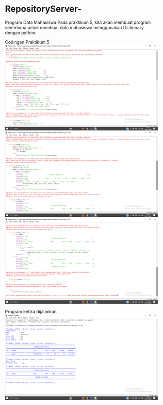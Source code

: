 # RepositoryServer-
Program Data Mahasiswa
Pada praktikum 5, kita akan membuat program sederhana untuk membuat data mahasiswa menggunakan Dictionary dengan python.

Codingan Praktikum 5
![alt text](https://github.com/wigifrisdyanto/RepositoryServer-/blob/main/Screenshot%20(44).png?raw=true)
![alt text](https://github.com/wigifrisdyanto/RepositoryServer-/blob/main/Screenshot%20(45).png?raw=true)
![alt text](https://github.com/wigifrisdyanto/RepositoryServer-/blob/main/Screenshot%20(46).png?raw=true)

Program ketika dijalankan 
![alt text](https://github.com/wigifrisdyanto/RepositoryServer-/blob/main/Screenshot%20(43).png?raw=true)
